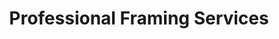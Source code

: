 ---
title: "Professional Framing Services"
url: /cotati/professional-framing-services/
shop: frame
---